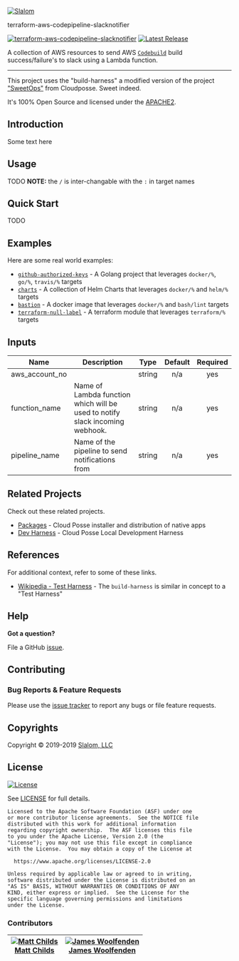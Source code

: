 <!-- This file was automatically generated by the `build-harness`. Make all changes to `README.yaml` and run `make readme` to rebuild this file. -->

[![Slalom][logo]](https://slalom.com)

terraform-aws-codepipeline-slacknotifier

 [![terraform-aws-codepipeline-slacknotifier](https://travis-ci.com/slalom-consulting-ltd/terraform-aws-codepipeline-slacknotifier.svg?branch=master)](https://travis-ci.com/slalom-consulting-ltd/terraform-aws-codepipeline-slacknotifier) [![Latest Release](https://img.shields.io/github/release/slalom-consulting-ltd/terraform-aws-codepipeline-slacknotifier.svg)](https://github.com/slalom-consulting-ltd/terraform-aws-codepipeline-slacknotifier/releases/latest)

A collection of AWS resources to send AWS [`Codebuild`](https://aws.amazon.com/codebuild/) build success/failure's to slack using a Lambda function.

---

This project uses the "build-harness" a modified version of the project ["SweetOps"](https://cpco.io/sweetops) from Cloudposse. Sweet indeed.

It's 100% Open Source and licensed under the [APACHE2](LICENSE).

## Introduction

Some text here

## Usage

TODO
**NOTE:** the `/` is inter-changable with the `:` in target names

## Quick Start

TODO

## Examples

Here are some real world examples:
- [`github-authorized-keys`](https://github.com/cloudposse/github-authorized-keys/) - A Golang project that leverages `docker/%`, `go/%`, `travis/%` targets
- [`charts`](https://github.com/cloudposse/charts/) - A collection of Helm Charts that leverages `docker/%` and `helm/%` targets
- [`bastion`](https://github.com/cloudposse/bastion/) - A docker image that leverages `docker/%` and `bash/lint` targets
- [`terraform-null-label`](https://github.com/cloudposse/terraform-null-label/) - A terraform module that leverages `terraform/%` targets

## Inputs

| Name | Description | Type | Default | Required |
|------|-------------|:----:|:-----:|:-----:|
| aws\_account\_no |  | string | n/a | yes |
| function\_name | Name of Lambda function which will be used to notify slack incoming webhook. | string | n/a | yes |
| pipeline\_name | Name of the pipeline to send notifications from | string | n/a | yes |

## Related Projects

Check out these related projects.

- [Packages](https://github.com/cloudposse/packages) - Cloud Posse installer and distribution of native apps
- [Dev Harness](https://github.com/cloudposse/dev) - Cloud Posse Local Development Harness

## References

For additional context, refer to some of these links.

- [Wikipedia - Test Harness](https://en.wikipedia.org/wiki/Test_harness) - The `build-harness` is similar in concept to a "Test Harness"

## Help

**Got a question?**

File a GitHub [issue](https://github.com/slalom-consulting-ltd/terraform-aws-codepipeline-slacknotifier/issues).

## Contributing

### Bug Reports & Feature Requests

Please use the [issue tracker](https://github.com/slalom-consulting-ltd/terraform-aws-codepipeline-slacknotifier/issues) to report any bugs or file feature requests.

## Copyrights

Copyright © 2019-2019 [Slalom, LLC](https://slalom.com)

## License

[![License](https://img.shields.io/badge/License-Apache%202.0-blue.svg)](https://opensource.org/licenses/Apache-2.0)

See [LICENSE](LICENSE) for full details.

    Licensed to the Apache Software Foundation (ASF) under one
    or more contributor license agreements.  See the NOTICE file
    distributed with this work for additional information
    regarding copyright ownership.  The ASF licenses this file
    to you under the Apache License, Version 2.0 (the
    "License"); you may not use this file except in compliance
    with the License.  You may obtain a copy of the License at

      https://www.apache.org/licenses/LICENSE-2.0

    Unless required by applicable law or agreed to in writing,
    software distributed under the License is distributed on an
    "AS IS" BASIS, WITHOUT WARRANTIES OR CONDITIONS OF ANY
    KIND, either express or implied.  See the License for the
    specific language governing permissions and limitations
    under the License.

### Contributors

|  [![Matt Childs][mattchilds1_avatar]][mattchilds1_homepage]<br/>[Matt Childs][mattchilds1_homepage] | [![James Woolfenden][jameswoolfenden_avatar]][jameswoolfenden_homepage]<br/>[James Woolfenden][jameswoolfenden_homepage] |
|---|---|

  [mattchilds1_homepage]: https://github.com/mattchilds1
  [mattchilds1_avatar]: https://github.com/mattchilds1.png?size=150
  [jameswoolfenden_homepage]: https://github.com/jameswoolfenden
  [jameswoolfenden_avatar]: https://github.com/jameswoolfenden.png?size=150

[logo]: https://gist.githubusercontent.com/JamesWoolfenden/5c457434351e9fe732ca22b78fdd7d5e/raw/15933294ae2b00f5dba6557d2be88f4b4da21201/slalom-logo.png
[website]: https://slalom.com
[github]: https://github.com/slalom-consulting-ltd
[linkedin]: https://www.linkedin.com/company/slalom-consulting/
[twitter]: https://twitter.com/Slalom

[share_twitter]: https://twitter.com/intent/tweet/?text=terraform-aws-codepipeline-slacknotifier&url=https://github.com/slalom-consulting-ltd/terraform-aws-codepipeline-slacknotifier
[share_linkedin]: https://www.linkedin.com/shareArticle?mini=true&title=terraform-aws-codepipeline-slacknotifier&url=https://github.com/slalom-consulting-ltd/terraform-aws-codepipeline-slacknotifier
[share_reddit]: https://reddit.com/submit/?url=https://github.com/slalom-consulting-ltd/terraform-aws-codepipeline-slacknotifier
[share_facebook]: https://facebook.com/sharer/sharer.php?u=https://github.com/slalom-consulting-ltd/terraform-aws-codepipeline-slacknotifier
[share_email]: mailto:?subject=terraform-aws-codepipeline-slacknotifier&body=https://github.com/slalom-consulting-ltd/terraform-aws-codepipeline-slacknotifier
